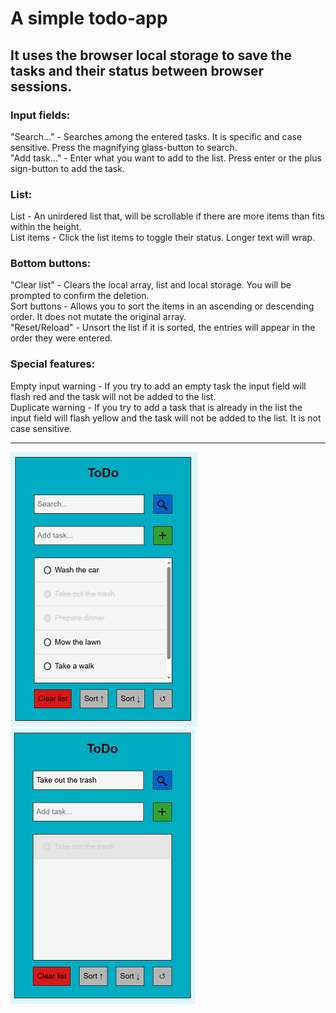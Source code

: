 # A simple todo-app

## It uses the browser local storage to save the tasks and their status between browser sessions.

### Input fields:

"Search..." - Searches among the entered tasks. It is specific and case sensitive. Press the magnifying glass-button to search.  
"Add task..." - Enter what you want to add to the list. Press enter or the plus sign-button to add the task.

### List:

List - An unirdered list that, will be scrollable if there are more items than fits within the height.  
List items - Click the list items to toggle their status. Longer text will wrap.

### Bottom buttons:

"Clear list" - Clears the local array, list and local storage. You will be prompted to confirm the deletion.  
Sort buttons - Allows you to sort the items in an ascending or descending order. It does not mutate the original array.  
"Reset/Reload" - Unsort the list if it is sorted, the entries will appear in the order they were entered.

### Special features:

Empty input warning - If you try to add an empty task the input field will flash red and the task will not be added to the list.  
Duplicate warning - If you try to add a task that is already in the list the input field will flash yellow and the task will not be added to the list. It is not case sensitive.

---

![Overview with added items](./img/image.png)
![Search example](./img/image-1.png)
